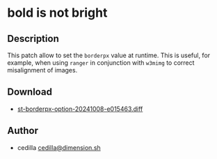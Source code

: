bold is not bright
==================

Description
-----------

This patch allow to set the ``borderpx`` value at runtime. This is useful, for
example, when using ``ranger`` in conjunction with ``w3mimg`` to correct
misalignment of images.

Download
--------

* [st-borderpx-option-20241008-e015463.diff](st-borderpx-option-20241008-e015463.diff)


Author
------

* cedilla <cedilla@dimension.sh>
